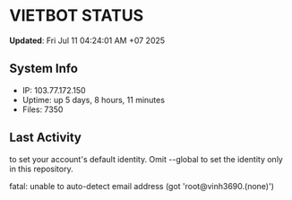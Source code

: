 # VIETBOT STATUS
**Updated**: Fri Jul 11 04:24:01 AM +07 2025

## System Info
- IP: 103.77.172.150
- Uptime: up 5 days, 8 hours, 11 minutes
- Files: 7350

## Last Activity

to set your account's default identity.
Omit --global to set the identity only in this repository.

fatal: unable to auto-detect email address (got 'root@vinh3690.(none)')
